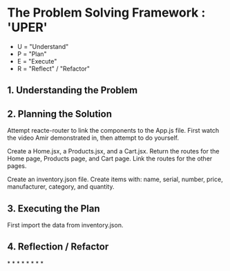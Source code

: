 <h1>The Problem Solving Framework : 'UPER'</h1>

* U = "Understand"
* P = "Plan"
* E = "Execute"
* R = "Reflect" / "Refactor"

<h2>1. Understanding the Problem</h2>



<h2>
    2. Planning the Solution
</h2>

Attempt reacte-router to link the components to the App.js file.
First watch the video Amir demonstrated in, then attempt to do yourself.

Create a Home.jsx, a Products.jsx, and a Cart.jsx. Return the routes for the Home page, Products page, and Cart page. Link the routes for the other pages. 

Create an inventory.json file. Create items with: name, serial, number, price, manufacturer, category, and quantity.


<h2>
    3. Executing the Plan
</h2>

First import the data from inventory.json. 

<h2>
    4. Reflection / Refactor
</h2>
*
*
*
*
*
*
*
*